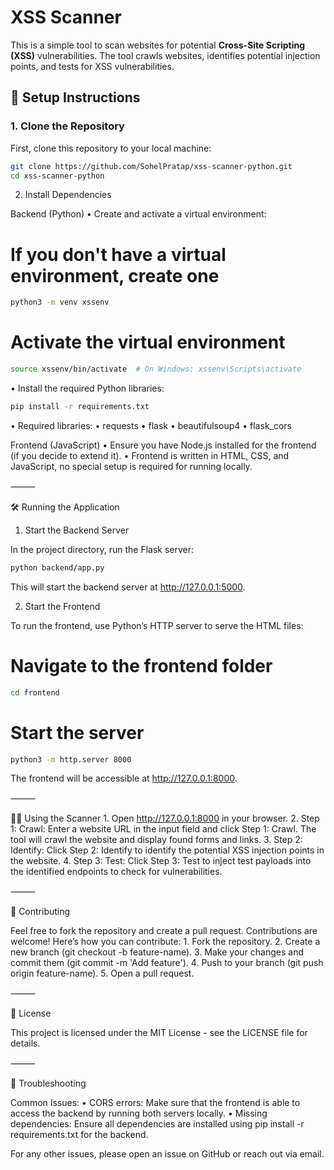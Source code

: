 
# XSS Scanner

This is a simple tool to scan websites for potential **Cross-Site Scripting (XSS)** vulnerabilities. The tool crawls websites, identifies potential injection points, and tests for XSS vulnerabilities.

## 🚀 Setup Instructions

### 1. Clone the Repository
First, clone this repository to your local machine:
```bash
git clone https://github.com/SohelPratap/xss-scanner-python.git
cd xss-scanner-python
```

2. Install Dependencies

Backend (Python)
	•	Create and activate a virtual environment:

# If you don't have a virtual environment, create one
```bash
python3 -m venv xssenv
```

# Activate the virtual environment
```bash
source xssenv/bin/activate  # On Windows: xssenv\Scripts\activate
```
•	Install the required Python libraries:
```bash
pip install -r requirements.txt
```

•	Required libraries:
•	requests
•	flask
•	beautifulsoup4
•	flask_cors

Frontend (JavaScript)
	•	Ensure you have Node.js installed for the frontend (if you decide to extend it).
	•	Frontend is written in HTML, CSS, and JavaScript, no special setup is required for running locally.

⸻

🛠️ Running the Application

1. Start the Backend Server

In the project directory, run the Flask server:
```bash
python backend/app.py
```

This will start the backend server at http://127.0.0.1:5000.

2. Start the Frontend

To run the frontend, use Python’s HTTP server to serve the HTML files:

# Navigate to the frontend folder
```bash
cd frontend
```

# Start the server
```bash
python3 -m http.server 8000
```

The frontend will be accessible at http://127.0.0.1:8000.

⸻

🧑‍💻 Using the Scanner
	1.	Open http://127.0.0.1:8000 in your browser.
	2.	Step 1: Crawl: Enter a website URL in the input field and click Step 1: Crawl. The tool will crawl the website and display found forms and links.
	3.	Step 2: Identify: Click Step 2: Identify to identify the potential XSS injection points in the website.
	4.	Step 3: Test: Click Step 3: Test to inject test payloads into the identified endpoints to check for vulnerabilities.

⸻

🧩 Contributing

Feel free to fork the repository and create a pull request. Contributions are welcome! Here’s how you can contribute:
	1.	Fork the repository.
	2.	Create a new branch (git checkout -b feature-name).
	3.	Make your changes and commit them (git commit -m 'Add feature').
	4.	Push to your branch (git push origin feature-name).
	5.	Open a pull request.

⸻

📄 License

This project is licensed under the MIT License - see the LICENSE file for details.

⸻

🔧 Troubleshooting

Common Issues:
	•	CORS errors: Make sure that the frontend is able to access the backend by running both servers locally.
	•	Missing dependencies: Ensure all dependencies are installed using pip install -r requirements.txt for the backend.

For any other issues, please open an issue on GitHub or reach out via email.


